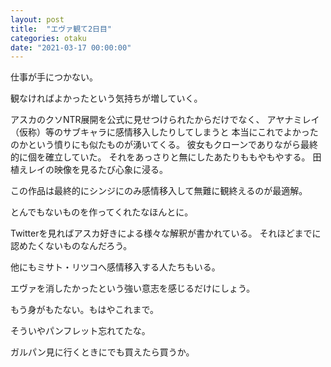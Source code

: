 ```yaml
---
layout: post
title:  "エヴァ観て2日目"
categories: otaku
date: "2021-03-17 00:00:00"
---
```


仕事が手につかない。

観なければよかったという気持ちが増していく。

アスカのクソNTR展開を公式に見せつけられたからだけでなく、
アヤナミレイ（仮称）等のサブキャラに感情移入したりしてしまうと
本当にこれでよかったのかという憤りにも似たものが湧いてくる。
彼女もクローンでありながら最終的に個を確立していた。
それをあっさりと無にしたあたりももやもやする。
田植えレイの映像を見るたび心象に浸る。

この作品は最終的にシンジにのみ感情移入して無難に観終えるのが最適解。

とんでもないものを作ってくれたなほんとに。

Twitterを見ればアスカ好きによる様々な解釈が書かれている。
それほどまでに認めたくないものなんだろう。

他にもミサト・リツコへ感情移入する人たちもいる。

エヴァを消したかったという強い意志を感じるだけにしょう。

もう身がもたない。もはやこれまで。

そういやパンフレット忘れてたな。

ガルパン見に行くときにでも買えたら買うか。

